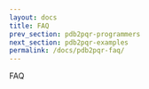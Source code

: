 ```yaml
---
layout: docs
title: FAQ
prev_section: pdb2pqr-programmers
next_section: pdb2pqr-examples
permalink: /docs/pdb2pqr-faq/
---
```


FAQ